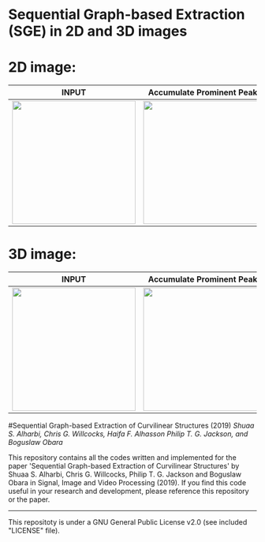# Sequential Graph-based Extraction (SGE) in 2D and 3D images

# 2D image:

| INPUT  | Accumulate Prominent Peaks | Final Extraction |
| ------------- | ------------- | ------------- |
| <img src="https://user-images.githubusercontent.com/43176622/51602440-dc6a6f00-1efe-11e9-8b5f-f7f1ab763045.png" width="250">  | <img src="https://user-images.githubusercontent.com/43176622/51602487-015ee200-1eff-11e9-84c8-cd44a010b477.png" width="250">  | <img src="https://user-images.githubusercontent.com/43176622/51602517-19cefc80-1eff-11e9-9192-a5235f1aaa55.png" width="250"> |

# 3D image:
| INPUT  | Accumulate Prominent Peaks | Final Extraction(3D view) |
| ------------- | ------------- | ------------- |
| <img src="https://user-images.githubusercontent.com/43176622/51602575-3a975200-1eff-11e9-8b14-f014d760e1ee.png" width="250">  | <img src="https://user-images.githubusercontent.com/43176622/45365528-97d7da00-b5d4-11e8-8cc8-c544b24cf0a0.png" width="250">  | <img src="https://user-images.githubusercontent.com/43176622/45365567-b0e08b00-b5d4-11e8-9809-5c85f718d5db.png" width="250"> |

#Sequential Graph-based Extraction of Curvilinear Structures (2019)
*Shuaa S. Alharbi, Chris G. Willcocks, Haifa F. Alhasson Philip T. G. Jackson, and Boguslaw Obara*

This repository contains all the codes written and implemented for the paper 'Sequential Graph-based Extraction of Curvilinear Structures' by Shuaa S. Alharbi, Chris G. Willcocks, Philip T. G. Jackson and Boguslaw Obara in Signal, Image and Video Processing (2019). If you find this code useful in your research and development, please reference this repository or the paper.
*******
This repositoty is under a GNU General Public License v2.0 (see included "LICENSE" file).


